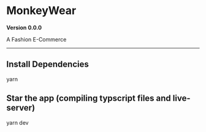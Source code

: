 # MonkeyWear

**Version 0.0.0**

A Fashion E-Commerce

---

## Install Dependencies
yarn

## Star the app (compiling typscript files and live-server)
yarn dev


